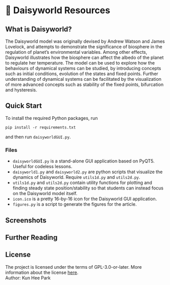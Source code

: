 # 🌼 Daisyworld Resources

## What is Daisyworld?
The Daisyworld model was originally devised by Andrew Watson and James Lovelock, and attempts to demonstrate the significance of biosphere in the regulation of planet’s environmental variables. Among other effects, Daisyworld illustrates how the biosphere can affect the albedo of the planet to regulate her temperature. The model can be used to explore how the behaviours of dynamical systems can be studied, by introducing concepts such as initial conditions, evolution of the states and fixed points. Further understanding of dynamical systems can be facilitated by the visualization of more advanced concepts such as stability of the fixed points, bifurcation and hysteresis.

## Quick Start
To install the required Python packages, run
```
pip install -r requirements.txt
```
and then run `daisyworldGUI.py`.

### Files
- `daisyworldGUI.py` is a stand-alone GUI application based on PyQT5. Useful for codeless lessons.
- `daisyworld1.py` and `daisyworld2.py` are python scripts that visualize the dynamics of Daisyworld. Require `utils1d.py` and `utils2d.py`.
- `utils1d.py` and `utils2d.py` contain utility functions for plotting and finding steady state position/stability so that students can instead focus on the Daisyworld model itself.
- `icon.ico` is a pretty 16-by-16 icon for the Daisyworld GUI application.
- `figures.py` is a script to generate the figures for the article.

## Screenshots

## Further Reading

## License
The project is licensed under the terms of GPL-3.0-or-later. More information about the license [here](https://www.gnu.org/licenses/).\
Author: Kun Hee Park
